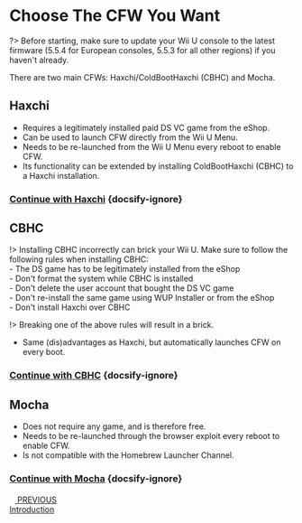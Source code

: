 # Choose The CFW You Want

?> Before starting, make sure to update your Wii U console to the latest firmware (5.5.4 for European consoles, 5.5.3 for all other regions) if you haven't already.

There are two main CFWs: Haxchi/ColdBootHaxchi (CBHC) and Mocha.

## Haxchi

- Requires a legitimately installed paid DS VC game from the eShop.
- Can be used to launch CFW directly from the Wii U Menu.
- Needs to be re-launched from the Wii U Menu every reboot to enable CFW.
- Its functionality can be extended by installing ColdBootHaxchi (CBHC) to a Haxchi installation.

### [**Continue with Haxchi**](user-guide/haxchi/sd-preparation) {docsify-ignore}

## CBHC

!> Installing CBHC incorrectly can brick your Wii U. Make sure to follow the following rules when installing CBHC:
<br>- The DS game has to be legitimately installed from the eShop
<br>- Don't format the system while CBHC is installed
<br>- Don't delete the user account that bought the DS VC game
<br>- Don't re-install the same game using WUP Installer or from the eShop
<br>- Don't install Haxchi over CBHC

!> Breaking one of the above rules will result in a brick.

- Same (dis)advantages as Haxchi, but automatically launches CFW on every boot. 

### [**Continue with CBHC**](user-guide/cbhc/sd-preparation) {docsify-ignore}

## Mocha

- Does not require any game, and is therefore free.
- Needs to be re-launched through the browser exploit every reboot to enable CFW.
- Is not compatible with the Homebrew Launcher Channel.

### [**Continue with Mocha**](user-guide/mocha/sd-preparation) {docsify-ignore}

<script src="https://cdn.jsdelivr.net/npm/docsify-pagination@2/dist/docsify-pagination.min.js"></script>
<div class="docsify-pagination-container">
<div class="pagination-item pagination-item--previous">
    <a href="#/user-guide/introduction">
    <div class="pagination-item-label">
        <svg class="icon" width="10" height="16" viewBox="0 0 10 16" xmlns="http://www.w3.org/2000/svg">
        <polyline fill="none" vector-effect="non-scaling-stroke" points="8,2 2,8 8,14"></polyline>
        </svg>
        <span>PREVIOUS</span>
    </div>
    <div class="pagination-item-title">Introduction</div>
    </a>
</div>